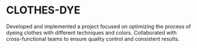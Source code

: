 # CLOTHES-DYE
Developed and implemented a project focused on optimizing the process of dyeing clothes with different techniques and colors. Collaborated with cross-functional teams to ensure quality control and consistent results.
